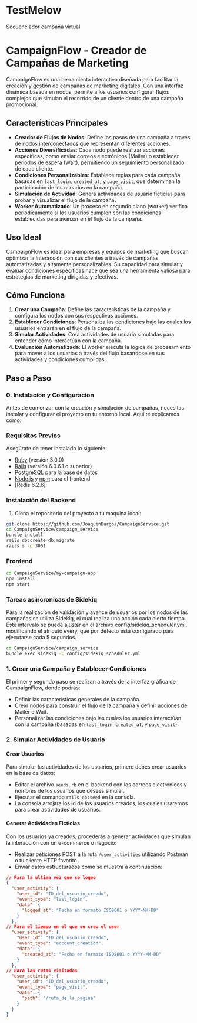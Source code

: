 # TestMelow
Secuenciador campaña virtual
# CampaignFlow - Creador de Campañas de Marketing

CampaignFlow es una herramienta interactiva diseñada para facilitar la creación y gestión de campañas de marketing digitales. Con una interfaz dinámica basada en nodos, permite a los usuarios configurar flujos complejos que simulan el recorrido de un cliente dentro de una campaña promocional. 

## Características Principales

- **Creador de Flujos de Nodos**: Define los pasos de una campaña a través de nodos interconectados que representan diferentes acciones.
- **Acciones Diversificadas**: Cada nodo puede realizar acciones específicas, como enviar correos electrónicos (Mailer) o establecer periodos de espera (Wait), permitiendo un seguimiento personalizado de cada cliente.
- **Condiciones Personalizables**: Establece reglas para cada campaña basadas en `last_login`, `created_at`, y `page_visit`, que determinan la participación de los usuarios en la campaña.
- **Simulación de Actividad**: Genera actividades de usuario ficticias para probar y visualizar el flujo de la campaña.
- **Worker Automatizado**: Un proceso en segundo plano (worker) verifica periódicamente si los usuarios cumplen con las condiciones establecidas para avanzar en el flujo de la campaña.

## Uso Ideal

CampaignFlow es ideal para empresas y equipos de marketing que buscan optimizar la interacción con sus clientes a través de campañas automatizadas y altamente personalizables. Su capacidad para simular y evaluar condiciones específicas hace que sea una herramienta valiosa para estrategias de marketing dirigidas y efectivas.

## Cómo Funciona

1. **Crear una Campaña**: Define las características de la campaña y configura los nodos con sus respectivas acciones.
2. **Establecer Condiciones**: Personaliza las condiciones bajo las cuales los usuarios entrarán en el flujo de la campaña.
3. **Simular Actividades**: Crea actividades de usuario simuladas para entender cómo interactúan con la campaña.
4. **Evaluación Automatizada**: El worker ejecuta la lógica de procesamiento para mover a los usuarios a través del flujo basándose en sus actividades y condiciones cumplidas.
   
## Paso a Paso
### 0. Instalacion y Configuracion

Antes de comenzar con la creación y simulación de campañas, necesitas instalar y configurar el proyecto en tu entorno local. Aquí te explicamos cómo:

### Requisitos Previos

Asegúrate de tener instalado lo siguiente:

- [Ruby](https://www.ruby-lang.org/es/documentation/installation/) (versión 3.0.0)
- [Rails](http://railsapps.github.io/installing-rails.html) (versión 6.0.6.1 o superior)
- [PostgreSQL](https://www.postgresql.org/download/) para la base de datos
- [Node.js](https://nodejs.org/) y [npm](https://www.npmjs.com/) para el frontend
- [Redis 6.2.6]

### Instalación del Backend

1. Clona el repositorio del proyecto a tu máquina local:
```bash
git clone https://github.com/JoaquinBurgos/CampaignService.git
cd CampaignService/campaign_service
bundle install
rails db:create db:migrate
rails s -p 3001
```
### Frontend
```bash
cd CampaignService/my-campaign-app
npm install
npm start
```
### Tareas asincronicas de Sidekiq
Para la realización de validación y avance de usuarios por los nodos de las campañas se utiliza Sidekiq, el cual realiza una acción cada cierto tiempo. Este intervalo se puede ajustar en el archivo config/sidekiq_scheduler.yml, modificando el atributo every, que por defecto está configurado para ejecutarse cada 5 segundos.
```bash
cd CampaignService/campaign_service
bundle exec sidekiq -C config/sidekiq_scheduler.yml
```
### 1. Crear una Campaña y Establecer Condiciones
El primer y segundo paso se realizan a través de la interfaz gráfica de CampaignFlow, donde podrás:

- Definir las características generales de la campaña.
- Crear nodos para construir el flujo de la campaña y definir acciones de Mailer o Wait.
- Personalizar las condiciones bajo las cuales los usuarios interactúan con la campaña (basadas en `last_login`, `created_at`, y `page_visit`).

### 2. Simular Actividades de Usuario

#### Crear Usuarios
Para simular las actividades de los usuarios, primero debes crear usuarios en la base de datos:

- Editar el archivo `seeds.rb` en el backend con los correos electrónicos y nombres de los usuarios que desees simular.
- Ejecutar el comando `rails db:seed` en la consola.
- La consola arrojara los id de los usuarios creados, los cuales usaremos para crear actividades de usuarios.

#### Generar Actividades Ficticias
Con los usuarios ya creados, procederás a generar actividades que simulan la interacción con un e-commerce o negocio:

- Realizar peticiones POST a la ruta `/user_activities` utilizando Postman o tu cliente HTTP favorito.
- Enviar datos estructurados como se muestra a continuación:

```json
// Para la ultima vez que se logeo
{
  "user_activity": {
    "user_id": "ID_del_usuario_creado",
    "event_type": "last_login",
    "data": {
      "logged_at": "Fecha en formato ISO8601 o YYYY-MM-DD"
    }
  },
// Para el tiempo en el que se creo el user
  "user_activity": {
    "user_id": "ID_del_usuario_creado",
    "event_type": "account_creation",
    "data": {
      "created_at": "Fecha en formato ISO8601 o YYYY-MM-DD"
    }
  },
// Para las rutas visitadas
  "user_activity": {
    "user_id": "ID_del_usuario_creado",
    "event_type": "page_visit",
    "data": {
      "path": "/ruta_de_la_pagina"
    }
  }
}


